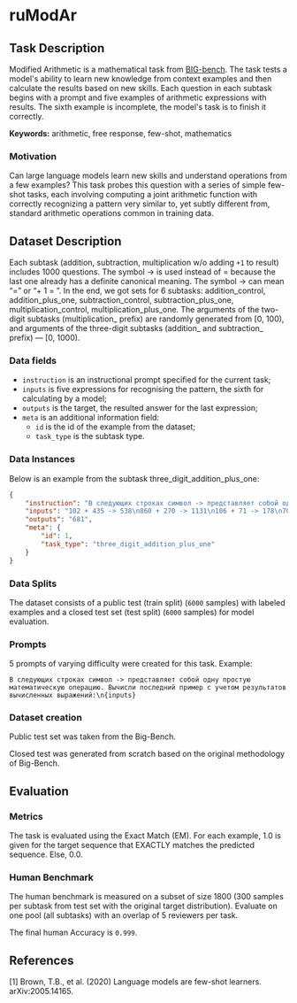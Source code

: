 # **ruModAr**

## Task Description

Modified Arithmetic is a mathematical task from [BIG-bench](https://github.com/google/BIG-bench/tree/main/bigbench/benchmark_tasks/modified_arithmetic). The task tests a model's ability to learn new knowledge from context examples and then calculate the results based on new skills.
Each question in each subtask begins with a prompt and five examples of arithmetic expressions with results. The sixth example is incomplete, the model's task is to finish it correctly.

**Keywords:** arithmetic, free response, few-shot, mathematics

### Motivation

Can large language models learn new skills and understand operations from a few examples? This task probes this question with a series of simple few-shot tasks, each involving computing a joint arithmetic function with correctly recognizing a pattern very similar to, yet subtly different from, standard arithmetic operations common in training data.

## Dataset Description

Each subtask (addition, subtraction, multiplication w/o adding `+1` to result) includes 1000 questions. The symbol -> is used instead of = because the last one already has a definite canonical meaning. The symbol -> can mean “=” or “+ 1 = ”. In the end, we got sets for 6 subtasks: addition_control, addition_plus_one, subtraction_control, subtraction_plus_one, multiplication_control, multiplication_plus_one. The arguments of the two-digit subtasks (multiplication_ prefix) are randomly generated from [0, 100), and arguments of the three-digit subtasks (addition_ and subtraction_ prefix) — [0, 1000).

### Data fields

- `instruction` is an instructional prompt specified for the current task;
- `inputs` is five expressions for recognising the pattern, the sixth for calculating by a model;
- `outputs` is the target, the resulted answer for the last expression;
- `meta` is an additional information field:
    - `id` is the id of the example from the dataset;
    - `task_type` is the subtask type.

### Data Instances

Below is an example from the subtask three_digit_addition_plus_one:

```json
{
    "instruction": "В следующих строках символ -> представляет собой одну простую математическую операцию. Определи операцию и вычисли последний пример:\n{inputs}",
    "inputs": "102 + 435 -> 538\n860 + 270 -> 1131\n106 + 71 -> 178\n700 + 20 -> 721\n614 + 121 -> 736\n466 + 214 ->",
    "outputs": "681",
    "meta": {
        "id": 1,
        "task_type": "three_digit_addition_plus_one"
    }
}
```

### Data Splits

The dataset consists of a public test (train split) (`6000` samples) with labeled examples and a closed test set (test split) (`6000` samples) for model evaluation.

### Prompts

5 prompts of varying difficulty were created for this task. Example:

`В следующих строках символ -> представляет собой одну простую математическую операцию. Вычисли последний пример с учетом результатов вычисленных выражений:\n{inputs}`

### Dataset creation

Public test set was taken from the Big-Bench.

Closed test was generated from scratch based on the original methodology of Big-Bench.

## Evaluation

### Metrics

The task is evaluated using the Exact Match (EM). For each example, 1.0 is given for the target sequence that EXACTLY matches the predicted sequence. Else, 0.0. 

### Human Benchmark

The human benchmark is measured on a subset of size 1800 (300 samples per subtask from test set with the original target distribution). Evaluate on one pool (all subtasks) with an overlap of 5 reviewers per task.

The final human Accuracy is `0.999`.

## References

[1] Brown, T.B., et al. (2020) Language models are few-shot learners. arXiv:2005.14165.
